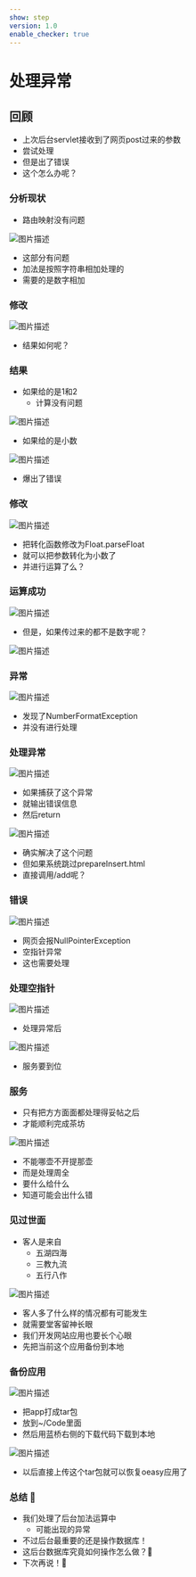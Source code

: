 ```yaml
---
show: step
version: 1.0
enable_checker: true
---
```


# 处理异常
## 回顾

- 上次后台servlet接收到了网页post过来的参数
- 尝试处理
- 但是出了错误
- 这个怎么办呢？

### 分析现状

- 路由映射没有问题

![图片描述](https://doc.shiyanlou.com/courses/uid1190679-20220521-1653098129262)

- 这部分有问题
- 加法是按照字符串相加处理的
- 需要的是数字相加

### 修改

![图片描述](https://doc.shiyanlou.com/courses/uid1190679-20220521-1653098185266)

- 结果如何呢？

### 结果

- 如果给的是1和2
	- 计算没有问题

![图片描述](https://doc.shiyanlou.com/courses/uid1190679-20220521-1653098276527)

- 如果给的是小数

![图片描述](https://doc.shiyanlou.com/courses/uid1190679-20220521-1653098351536)

- 爆出了错误

### 修改

![图片描述](https://doc.shiyanlou.com/courses/uid1190679-20220521-1653098492684)

- 把转化函数修改为Float.parseFloat
- 就可以把参数转化为小数了
- 并进行运算了么？

### 运算成功

![图片描述](https://doc.shiyanlou.com/courses/uid1190679-20220521-1653098500250)

- 但是，如果传过来的都不是数字呢？

![图片描述](https://doc.shiyanlou.com/courses/uid1190679-20220521-1653098564698)

### 异常 

![图片描述](https://doc.shiyanlou.com/courses/uid1190679-20220521-1653099430265)

- 发现了NumberFormatException
- 并没有进行处理

### 处理异常

![图片描述](https://doc.shiyanlou.com/courses/uid1190679-20220521-1653099414228)

- 如果捕获了这个异常
- 就输出错误信息
- 然后return

![图片描述](https://doc.shiyanlou.com/courses/uid1190679-20220521-1653099523193)

- 确实解决了这个问题
- 但如果系统跳过prepareInsert.html
- 直接调用/add呢？

### 错误

![图片描述](https://doc.shiyanlou.com/courses/uid1190679-20220521-1653099589661)

- 网页会报NullPointerException
- 空指针异常
- 这也需要处理

### 处理空指针

![图片描述](https://doc.shiyanlou.com/courses/uid1190679-20220521-1653099792110)

- 处理异常后

![图片描述](https://doc.shiyanlou.com/courses/uid1190679-20220521-1653099809896)

- 服务要到位

### 服务

- 只有把方方面面都处理得妥帖之后
- 才能顺利完成茶坊

![图片描述](https://doc.shiyanlou.com/courses/uid1190679-20220509-1652111049032)

- 不能哪壶不开提那壶
- 而是处理周全
- 要什么给什么
- 知道可能会出什么错

### 见过世面

- 客人是来自
	- 五湖四海
	- 三教九流
	- 五行八作

![图片描述](https://doc.shiyanlou.com/courses/uid1190679-20220521-1653100275471)

- 客人多了什么样的情况都有可能发生
- 就需要堂客留神长眼
- 我们开发网站应用也要长个心眼
- 先把当前这个应用备份到本地

### 备份应用

![图片描述](https://doc.shiyanlou.com/courses/uid1190679-20220717-1658017397095/wm)

- 把app打成tar包
- 放到~/Code里面
- 然后用蓝桥右侧的下载代码下载到本地

![图片描述](https://doc.shiyanlou.com/courses/uid1190679-20220717-1658017442230/wm)

- 以后直接上传这个tar包就可以恢复oeasy应用了

### 总结 🤨
- 我们处理了后台加法运算中
	- 可能出现的异常
- 不过后台最重要的还是操作数据库！
- 这后台数据库究竟如何操作怎么做？🤔
- 下次再说！👋
